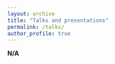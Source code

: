 ```yaml
---
layout: archive
title: "Talks and presentations"
permalink: /talks/
author_profile: true
---
```


**N/A**

